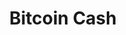 ---
title: "Bitcoin Cash"
logo: "bch_logo.png"
QRCode: "bch_qr.png"
addressPrefix: "BCH"
address: "qzkwmg4zmms63ye4qjwje8mh4u49z04duv4kt4et8s"

draft: true
weight: 5
---
